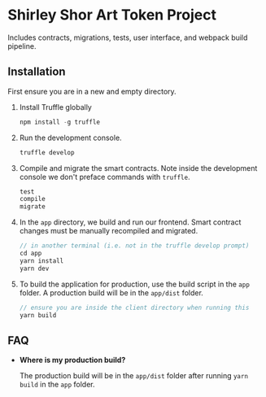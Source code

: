 # Shirley Shor Art Token Project

Includes contracts, migrations, tests, user interface, and webpack build pipeline.

## Installation

First ensure you are in a new and empty directory.

1. Install Truffle globally
    ```javascript
    npm install -g truffle
    ```

2. Run the development console.
    ```javascript
    truffle develop
    ```

3. Compile and migrate the smart contracts. Note inside the development console we don't preface commands with `truffle`.
    ```javascript
    test
    compile
    migrate
    ```

4. In the `app` directory, we build and run our frontend. Smart contract changes must be manually recompiled and migrated.
    ```javascript
    // in another terminal (i.e. not in the truffle develop prompt)
    cd app
    yarn install
    yarn dev
    ```

5. To build the application for production, use the build script in the `app` folder. A production build will be in the `app/dist` folder.
    ```javascript
    // ensure you are inside the client directory when running this
    yarn build
    ```

## FAQ

* __Where is my production build?__

    The production build will be in the `app/dist` folder after running `yarn build` in the `app` folder.
